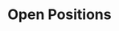 ---
title: "Open Positions"
type: content

mainCards_title: Open Positions
mainCards_text: | 
    ## Full-time Researcher
    (Postdoctoral Fellow / Assistant Research Fellow)
      
      
    ### Qualifications
    1. Hold a Ph.D. degree from a leading domestic or international university or research institution (generally obtained within the last three years), and be generally under the age of 35.  
    <br>

    2. Possess academic training and research experience in cognitive science or computational neuroscience, with mastery of core technologies in these fields. Demonstrate certain research achievements, exhibit intellectual vitality, and show strong potential for academic development.
    <br>
    
    3. Maintain a rigorous and honest academic attitude, uphold a strict scientific approach, and demonstrate strong teamwork competence. Capable of conducting interdisciplinary research that integrates psychology and neuroscience with fields such as visual art, aesthetics, artificial intelligence and linguistics, and contribute to the Laboratory’s development.
    <br>
    <br>
    ### Job Responsibilities
    The recruited researcher should complement the existing team of NIL (Neurocognitive Image Lab) at the Shanghai International Studies University in terms of age, professional title, international experience, and teaching responsibilities, with a focus on research fields such as iamge perception, neuroaesthetics, or temporal and spatial information processing. The candidate will be expected to jointly support research and teaching tasks, promote the development of interdisciplinary studies, and participate in the management of research platforms and the laboratory.


    ## Visiting Scholars（Young and Senior）
    <br>

    ### Qualifications 
    -	Hold a faculty or research position at a recognized university or research institute, either in China or abroad. Scholars at different career stages are welcome: Young Visiting Scholars (early-career researchers, typically under 40 years old) who show strong potential for innovative, cross-disciplinary research; Senior Visiting Scholars (established researchers or professors) with outstanding academic achievements and leadership in related fields.
    <br>  

    -	Possess expertise and research experience in one or more of the following fields: psychology, cognitive neuroscience, image science, neuroaesthetics, computational neuroscience, artificial intelligence. Applicants should demonstrate clear research vision, originality, and the ability to contribute to interdisciplinary studies that link science, art, and technology. 
    <br>   

    -	Visiting scholars are expected to actively participate in NIL’s research activities, academic seminars, and international collaborations. They may engage in joint research projects, co-supervise graduate students, or contribute to publications and conferences in line with the Laboratory’s mission.
    <br>  

    -	Visiting appointments are flexible, typically ranging from 2 months to 6 months, depending on the project and academic plan. Exceptional candidates may be invited for extended collaboration or to serve as guest professors.
    <br>


    <br>  

    ## Contact:
    - nil@shisu.edu.cn；
    - baoyan@pku.edu.cn；
    - Ernst.Poeppel@med.uni-muenchen.de


---